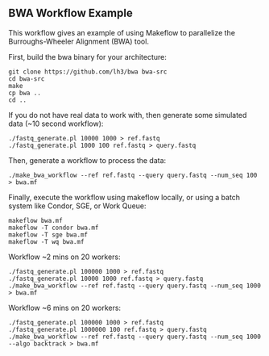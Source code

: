 BWA Workflow Example
--------------------

This workflow gives an example of using Makeflow to parallelize
the Burroughs-Wheeler Alignment (BWA) tool.

First, build the bwa binary for your architecture:

```
git clone https://github.com/lh3/bwa bwa-src
cd bwa-src
make
cp bwa ..
cd ..
```

If you do not have real data to work with, then generate
some simulated data (~10 second workflow):

```
./fastq_generate.pl 10000 1000 > ref.fastq
./fastq_generate.pl 1000 100 ref.fastq > query.fastq
```

Then, generate a workflow to process the data:

```
./make_bwa_workflow --ref ref.fastq --query query.fastq --num_seq 100 > bwa.mf
```

Finally, execute the workflow using makeflow locally,
or using a batch system like Condor, SGE, or Work Queue:

```
makeflow bwa.mf
makeflow -T condor bwa.mf
makeflow -T sge bwa.mf
makeflow -T wq bwa.mf
```

Workflow ~2 mins on 20 workers:

```
./fastq_generate.pl 100000 1000 > ref.fastq
./fastq_generate.pl 10000 1000 ref.fastq > query.fastq
./make_bwa_workflow --ref ref.fastq --query query.fastq --num_seq 1000 > bwa.mf
```

Workflow ~6 mins on 20 workers:

```
./fastq_generate.pl 100000 1000 > ref.fastq
./fastq_generate.pl 1000000 100 ref.fastq > query.fastq
./make_bwa_workflow --ref ref.fastq --query query.fastq --num_seq 1000 --algo backtrack > bwa.mf
```


